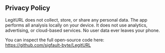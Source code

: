 ## Privacy Policy

LegitURL does not collect, store, or share any personal data.
The app performs all analysis locally on your device.
It does not use analytics, advertising, or cloud-based services.
No user data ever leaves your phone.

You can inspect the full open-source code here:
https://github.com/sigfault-byte/LegitURL

